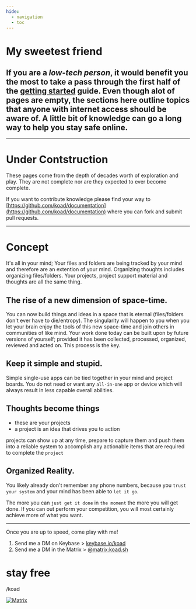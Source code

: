 ```yaml
---
hide:
  - navigation
  - toc
---
```


# My sweetest friend
<!-- # Why are you _now_ __here__? -->

## If you are a _low-tech person_, it would benefit you the most to take a pass through the first half of the [getting started](https://docs.koad.sh/getting-started/) guide.  Even though alot of pages are empty, the sections here outline topics that anyone with internet access should be aware of.  A little bit of knowledge can go a long way to help you stay safe online.

---

# Under Contstruction

These pages come from the depth of decades worth of exploration and play.  They are not complete nor are they expected to ever become complete.  

If you want to contribute knowledge please find your way to [https://github.com/koad/documentation](https://github.com/koad/documentation) where you can fork and submit pull requests. 

---

# Concept

It's all in your mind;  Your files and folders are being tracked by your mind and therefore are an extention of your mind.  Organizing thoughts includes organizing files/folders.   Your projects, project support material and thoughts are all the same thing.


## The rise of a new dimension of space-time.

You can now build things and ideas in a space that is eternal (files/folders don't ever have to die/entropy).  The singularity will happen to you when you let your brain enjoy the tools of this new space-time and join others in communities of like mind.  Your work done today can be built upon by future versions of yourself; provided it has been collected, processed, organized, reviewed and acted on.  This process is the key.

## Keep it simple and stupid.

Simple single-use apps can be tied together in your mind and project boards.  You do not need or want any `all-in-one` app or device which will always result in less capable overall abilities. 

## Thoughts become things

- these are your projects
- a project is an idea that drives you to action

projects can show up at any time, prepare to capture them and push them into a reliable system to accomplish any actionable items that are required to complete the `project`

<!-- "in the beginning, __God said__" -->


## Organized Reality.

You likely already don't remember any phone numbers, because you `trust your system` and your mind has been able to `let it go`.

The more you can `just get it done` in `the moment` the more you will get done.  If you can out perform your competition, you will most certainly achieve more of what you want.

---

Once you are up to speed, come play with me!    
1. Send me a DM on Keybase > [keybase.io/koad](https://keybase.io/koad/chat)  
2. Send me a DM in the Matrix > [@matrix:koad.sh](https://matrix.to/#/@matrix:koad.sh)   

# stay free
/koad


[![Matrix](/assets/badges/matrix/documentation.svg)](https://matrix.to/#/#documentation:koad.sh?via=koad.sh)
